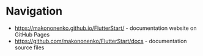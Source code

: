 # Navigation

- https://makononenko.github.io/FlutterStart/ - documentation website on GitHub Pages
- https://github.com/makononenko/FlutterStart/docs - documentation source files
